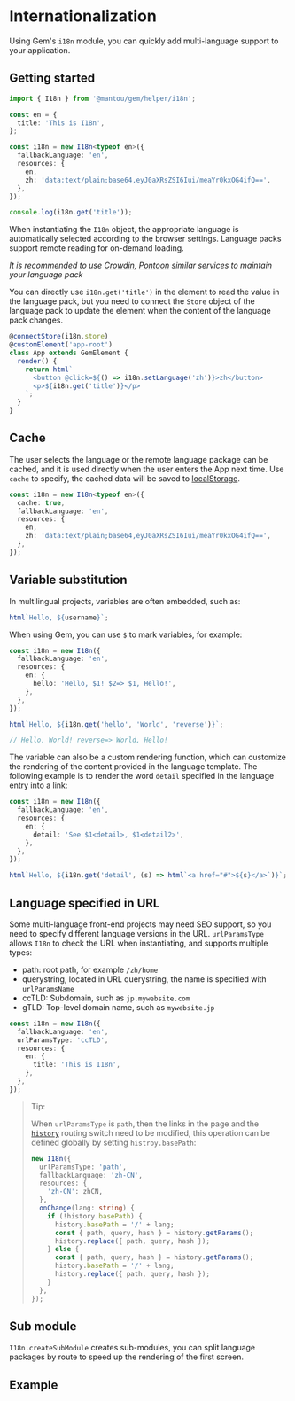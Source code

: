 # Internationalization

Using Gem's `i18n` module, you can quickly add multi-language support to your application.

## Getting started

```ts
import { I18n } from '@mantou/gem/helper/i18n';

const en = {
  title: 'This is I18n',
};

const i18n = new I18n<typeof en>({
  fallbackLanguage: 'en',
  resources: {
    en,
    zh: 'data:text/plain;base64,eyJ0aXRsZSI6Iui/meaYr0kxOG4ifQ==',
  },
});

console.log(i18n.get('title'));
```

When instantiating the `I18n` object, the appropriate language is automatically selected according to the browser settings. Language packs support remote reading for on-demand loading.

_It is recommended to use [Crowdin](https://crowdin.com/), [Pontoon](https://github.com/mozilla/pontoon/) similar services to maintain your language pack_

You can directly use `i18n.get('title')` in the element to read the value in the language pack, but you need to connect the `Store` object of the language pack to update the element when the content of the language pack changes.

```ts 1
@connectStore(i18n.store)
@customElement('app-root')
class App extends GemElement {
  render() {
    return html`
      <button @click=${() => i18n.setLanguage('zh')}>zh</button>
      <p>${i18n.get('title')}</p>
    `;
  }
}
```

## Cache

The user selects the language or the remote language package can be cached, and it is used directly when the user enters the App next time. Use `cache` to specify, the cached data will be saved to [localStorage](https://developer.mozilla.org/en-US/docs/Web/API/Window/localStorage).

```ts 2
const i18n = new I18n<typeof en>({
  cache: true,
  fallbackLanguage: 'en',
  resources: {
    en,
    zh: 'data:text/plain;base64,eyJ0aXRsZSI6Iui/meaYr0kxOG4ifQ==',
  },
});
```

## Variable substitution

In multilingual projects, variables are often embedded, such as:

```ts
html`Hello, ${username}`;
```

When using Gem, you can use `$` to mark variables, for example:

```ts
const i18n = new I18n({
  fallbackLanguage: 'en',
  resources: {
    en: {
      hello: 'Hello, $1! $2=> $1, Hello!',
    },
  },
});

html`Hello, ${i18n.get('hello', 'World', 'reverse')}`;

// Hello, World! reverse=> World, Hello!
```

The variable can also be a custom rendering function, which can customize the rendering of the content provided in the language template. The following example is to render the word `detail` specified in the language entry into a link:

```ts
const i18n = new I18n({
  fallbackLanguage: 'en',
  resources: {
    en: {
      detail: 'See $1<detail>, $1<detail2>',
    },
  },
});

html`Hello, ${i18n.get('detail', (s) => html`<a href="#">${s}</a>`)}`;
```

## Language specified in URL

Some multi-language front-end projects may need SEO support, so you need to specify different language versions in the URL. `urlParamsType` allows `I18n` to check the URL when instantiating, and supports multiple types:

- path: root path, for example `/zh/home`
- querystring, located in URL querystring, the name is specified with `urlParamsName`
- ccTLD: Subdomain, such as `jp.mywebsite.com`
- gTLD: Top-level domain name, such as `mywebsite.jp`

```ts
const i18n = new I18n({
  fallbackLanguage: 'en',
  urlParamsType: 'ccTLD',
  resources: {
    en: {
      title: 'This is I18n',
    },
  },
});
```

> Tip:
>
> When `urlParamsType` is `path`, then the links in the page and the [`history`](../../api/history) routing switch need to be modified,
> this operation can be defined globally by setting `histroy.basePath`:
>
> ```ts
> new I18n({
>   urlParamsType: 'path',
>   fallbackLanguage: 'zh-CN',
>   resources: {
>     'zh-CN': zhCN,
>   },
>   onChange(lang: string) {
>     if (!history.basePath) {
>       history.basePath = '/' + lang;
>       const { path, query, hash } = history.getParams();
>       history.replace({ path, query, hash });
>     } else {
>       const { path, query, hash } = history.getParams();
>       history.basePath = '/' + lang;
>       history.replace({ path, query, hash });
>     }
>   },
> });
> ```

## Sub module

`I18n.createSubModule` creates sub-modules, you can split language packages by route to speed up the rendering of the first screen.

## Example

<gbp-raw src="/src/examples/i18n/index.ts"></gbp-raw>
